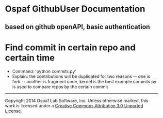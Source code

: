 # Ospaf GithubUser Documentation

## based on github openAPI, basic authentication

# Find commit in certain repo and certain time
 - Command: 'python commits.py'
 - Explain: the contributions will be duplicated for two reasons
 -- one is fork
 -- another is fragment code, kernel is the best example
    commits.py is used to compare repos by the certain commit

- - -
Copyright 2014 Ospaf Lab Software, Inc. Unless otherwise marked, this work is licensed under a [Creative Commons Attribution 3.0 Unported License](http://creativecommons.org/licenses/by/3.0/).

